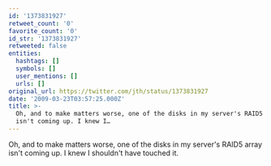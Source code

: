 ```yaml
---
id: '1373831927'
retweet_count: '0'
favorite_count: '0'
id_str: '1373831927'
retweeted: false
entities:
  hashtags: []
  symbols: []
  user_mentions: []
  urls: []
original_url: https://twitter.com/jth/status/1373831927
date: '2009-03-23T03:57:25.000Z'
title: >-
  Oh, and to make matters worse, one of the disks in my server's RAID5 array
  isn't coming up. I knew I…
---
```


Oh, and to make matters worse, one of the disks in my server's RAID5 array isn't coming up. I knew I shouldn't have touched it.